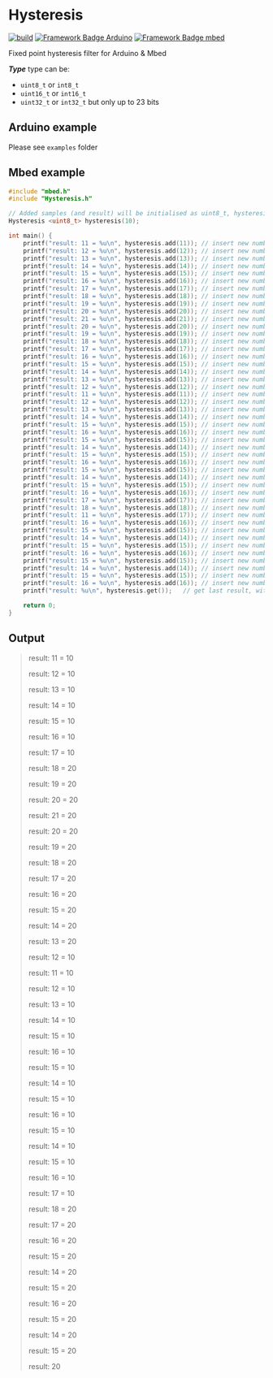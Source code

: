 # Hysteresis
[![build](https://github.com/pilotak/Hysteresis/workflows/build/badge.svg)](https://github.com/pilotak/Hysteresis/actions) 
[![Framework Badge Arduino](https://img.shields.io/badge/framework-arduino-00979C.svg)](https://arduino.cc)
[![Framework Badge mbed](https://img.shields.io/badge/framework-mbed-008fbe.svg)](https://os.mbed.com/)

Fixed point hysteresis filter for Arduino & Mbed

**_Type_** type can be:
 - `uint8_t` or `int8_t`
 - `uint16_t` or `int16_t`
 - `uint32_t` or `int32_t` but only up to 23 bits

## Arduino example
Please see `examples` folder

## Mbed example
```cpp
#include "mbed.h"
#include "Hysteresis.h"

// Added samples (and result) will be initialised as uint8_t, hysteresis step 10
Hysteresis <uint8_t> hysteresis(10);

int main() {
    printf("result: 11 = %u\n", hysteresis.add(11)); // insert new number and get result
    printf("result: 12 = %u\n", hysteresis.add(12)); // insert new number and get result
    printf("result: 13 = %u\n", hysteresis.add(13)); // insert new number and get result
    printf("result: 14 = %u\n", hysteresis.add(14)); // insert new number and get result
    printf("result: 15 = %u\n", hysteresis.add(15)); // insert new number and get result
    printf("result: 16 = %u\n", hysteresis.add(16)); // insert new number and get result
    printf("result: 17 = %u\n", hysteresis.add(17)); // insert new number and get result
    printf("result: 18 = %u\n", hysteresis.add(18)); // insert new number and get result
    printf("result: 19 = %u\n", hysteresis.add(19)); // insert new number and get result
    printf("result: 20 = %u\n", hysteresis.add(20)); // insert new number and get result
    printf("result: 21 = %u\n", hysteresis.add(21)); // insert new number and get result
    printf("result: 20 = %u\n", hysteresis.add(20)); // insert new number and get result
    printf("result: 19 = %u\n", hysteresis.add(19)); // insert new number and get result
    printf("result: 18 = %u\n", hysteresis.add(18)); // insert new number and get result
    printf("result: 17 = %u\n", hysteresis.add(17)); // insert new number and get result
    printf("result: 16 = %u\n", hysteresis.add(16)); // insert new number and get result
    printf("result: 15 = %u\n", hysteresis.add(15)); // insert new number and get result
    printf("result: 14 = %u\n", hysteresis.add(14)); // insert new number and get result
    printf("result: 13 = %u\n", hysteresis.add(13)); // insert new number and get result
    printf("result: 12 = %u\n", hysteresis.add(12)); // insert new number and get result
    printf("result: 11 = %u\n", hysteresis.add(11)); // insert new number and get result
    printf("result: 12 = %u\n", hysteresis.add(12)); // insert new number and get result
    printf("result: 13 = %u\n", hysteresis.add(13)); // insert new number and get result
    printf("result: 14 = %u\n", hysteresis.add(14)); // insert new number and get result
    printf("result: 15 = %u\n", hysteresis.add(15)); // insert new number and get result
    printf("result: 16 = %u\n", hysteresis.add(16)); // insert new number and get result
    printf("result: 15 = %u\n", hysteresis.add(15)); // insert new number and get result
    printf("result: 14 = %u\n", hysteresis.add(14)); // insert new number and get result
    printf("result: 15 = %u\n", hysteresis.add(15)); // insert new number and get result
    printf("result: 16 = %u\n", hysteresis.add(16)); // insert new number and get result
    printf("result: 15 = %u\n", hysteresis.add(15)); // insert new number and get result
    printf("result: 14 = %u\n", hysteresis.add(14)); // insert new number and get result
    printf("result: 15 = %u\n", hysteresis.add(15)); // insert new number and get result
    printf("result: 16 = %u\n", hysteresis.add(16)); // insert new number and get result
    printf("result: 17 = %u\n", hysteresis.add(17)); // insert new number and get result
    printf("result: 18 = %u\n", hysteresis.add(18)); // insert new number and get result
    printf("result: 11 = %u\n", hysteresis.add(17)); // insert new number and get result
    printf("result: 16 = %u\n", hysteresis.add(16)); // insert new number and get result
    printf("result: 15 = %u\n", hysteresis.add(15)); // insert new number and get result
    printf("result: 14 = %u\n", hysteresis.add(14)); // insert new number and get result
    printf("result: 15 = %u\n", hysteresis.add(15)); // insert new number and get result
    printf("result: 16 = %u\n", hysteresis.add(16)); // insert new number and get result
    printf("result: 15 = %u\n", hysteresis.add(15)); // insert new number and get result
    printf("result: 14 = %u\n", hysteresis.add(14)); // insert new number and get result
    printf("result: 15 = %u\n", hysteresis.add(15)); // insert new number and get result
    printf("result: 16 = %u\n", hysteresis.add(16)); // insert new number and get result
    printf("result: %u\n", hysteresis.get());   // get last result, without adding a newone

    return 0;
}
```

## Output
> result: 11 = 10
> 
> result: 12 = 10
> 
> result: 13 = 10
> 
> result: 14 = 10
> 
> result: 15 = 10
> 
> result: 16 = 10
> 
> result: 17 = 10
> 
> result: 18 = 20
> 
> result: 19 = 20
> 
> result: 20 = 20
> 
> result: 21 = 20
> 
> result: 20 = 20
> 
> result: 19 = 20
> 
> result: 18 = 20
> 
> result: 17 = 20
> 
> result: 16 = 20
> 
> result: 15 = 20
> 
> result: 14 = 20
> 
> result: 13 = 20
> 
> result: 12 = 10
> 
> result: 11 = 10
> 
> result: 12 = 10
> 
> result: 13 = 10
> 
> result: 14 = 10
> 
> result: 15 = 10
> 
> result: 16 = 10
> 
> result: 15 = 10
> 
> result: 14 = 10
> 
> result: 15 = 10
> 
> result: 16 = 10
> 
> result: 15 = 10
> 
> result: 14 = 10
> 
> result: 15 = 10
> 
> result: 16 = 10
> 
> result: 17 = 10
> 
> result: 18 = 20
> 
> result: 17 = 20
> 
> result: 16 = 20
> 
> result: 15 = 20
> 
> result: 14 = 20
> 
> result: 15 = 20
> 
> result: 16 = 20
> 
> result: 15 = 20
> 
> result: 14 = 20
> 
> result: 15 = 20
> 
> result: 20
